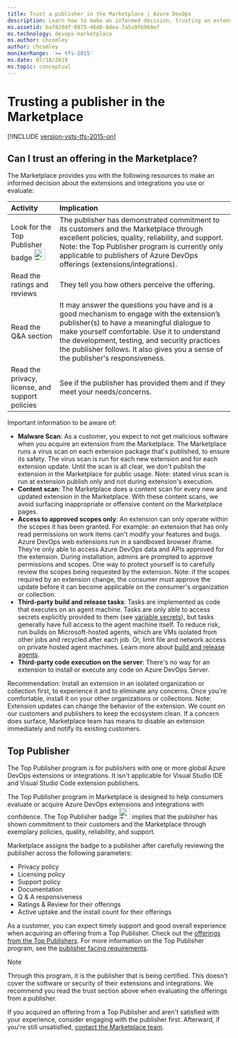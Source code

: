 ```yaml
---
title: Trust a publisher in the Marketplace | Azure DevOps
description: Learn how to make an informed decision, trusting an extension or publisher in the Marketplace
ms.assetid: baf829df-0975-46d8-8dea-7a5c9f6968ef
ms.technology: devops-marketplace
ms.author: chcomley
author: chcomley
monikerRange: '>= tfs-2015'
ms.date: 07/18/2019
ms.topic: conceptual
---
```


# Trusting a publisher in the Marketplace

[!INCLUDE [version-vsts-tfs-2015-on](../boards/includes/version-vsts-tfs-2015-on.md)]

## Can I trust an offering in the Marketplace?

The Marketplace provides you with the following resources to make an informed decision about the extensions and integrations you use or evaluate:

| Activity                                                                                                                     | Implication                                                                                                                                                                                                                                                                                                                    |
| :--------------------------------------------------------------------------------------------------------------------------- | :----------------------------------------------------------------------------------------------------------------------------------------------------------------------------------------------------------------------------------------------------------------------------------------------------------------------------- |
| Look for the Top Publisher badge <img src="../extend/publish/media/top-publisher.png" alt="Top Publisher badge" width="25"/> | The publisher has demonstrated commitment to its customers and the Marketplace through excellent policies, quality, reliability, and support. Note: the Top Publisher program is currently only applicable to publishers of Azure DevOps offerings (extensions/integrations).                                                  |
| Read the ratings and reviews                                                                                                 | They tell you how others perceive the offering.                                                                                                                                                                                                                                                                                |
| Read the Q&A section                                                                                                         | It may answer the questions you have and is a good mechanism to engage with the extension’s publisher(s) to have a meaningful dialogue to make yourself comfortable. Use it to understand the development, testing, and security practices the publisher follows. It also gives you a sense of the publisher's responsiveness. |
| Read the privacy, license, and support policies                                                                              | See if the publisher has provided them and if they meet your needs/concerns.                                                                                                                                                                                                                                                   |

Important information to be aware of:

- **Malware Scan**: As a customer, you expect to not get malicious software when you acquire an extension from the Marketplace. The Marketplace runs a virus scan on each extension package that's published, to ensure its safety. The virus scan is run for each new extension and for each extension update. Until the scan is all clear, we don't publish the extension in the Marketplace for public usage. Note: stated virus scan is run at extension publish only and not during extension's execution.
- **Content scan**: The Marketplace does a content scan for every new and updated extension in the Marketplace. With these content scans, we avoid surfacing inappropriate or offensive content on the Marketplace pages.
- **Access to approved scopes only**: An extension can only operate within the scopes it has been granted. For example: an extension that has only read permissions on work items can't modify your features and bugs. Azure DevOps web extensions run in a sandboxed browser iframe. They're only able to access Azure DevOps data and APIs approved for the extension. During installation, admins are prompted to approve permissions and scopes. One way to protect yourself is to carefully review the scopes being requested by the extension. Note: if the scopes required by an extension change, the consumer must approve the update before it can become applicable on the consumer's organization or collection.
- **Third-party build and release tasks**: Tasks are implemented as code that executes on an agent machine. Tasks are only able to access secrets explicitly provided to them (see [variable secrets](https://docs.microsoft.com/azure/devops/pipelines/process/variables?tabs=yaml%2Cbatch#secret-variables)), but tasks generally have full access to the agent machine itself. To reduce risk, run builds on Microsoft-hosted agents, which are VMs isolated from other jobs and recycled after each job. Or, limit file and network access on private hosted agent machines. Learn more about [build and release agents](https://docs.microsoft.com/azure/devops/pipelines/agents/agents?view=azure-devops#microsoft-hosted-agents).
- **Third-party code execution on the server**: There's no way for an extension to install or execute any code on Azure DevOps Server.

Recommendation: Install an extension in an isolated organization or collection first, to experience it and to eliminate any concerns. Once you're comfortable, install it on your other organizations or collections. Note: Extension updates can change the behavior of the extension. We count on our customers and publishers to keep the ecosystem clean. If a concern does surface, Marketplace team has means to disable an extension immediately and notify its existing customers.

## Top Publisher

The Top Publisher program is for publishers with one or more global Azure DevOps extensions or integrations. It isn't applicable for Visual Studio IDE and Visual Studio Code extension publishers.

The Top Publisher program in Marketplace is designed to help consumers evaluate or acquire Azure DevOps extensions and integrations with confidence. The Top Publisher badge <img src="../extend/publish/media/top-publisher.png" alt="Top Publisher badge" width="25"/> implies that the publisher has shown commitment to their customers and the Marketplace through exemplary policies, quality, reliability, and support.

Marketplace assigns the badge to a publisher after carefully reviewing the publisher across the following parameters:

- Privacy policy
- Licensing policy
- Support policy
- Documentation
- Q & A responsiveness
- Ratings & Review for their offerings
- Active uptake and the install count for their offerings

As a customer, you can expect timely support and good overall experience when acquiring an offering from a Top Publisher. Check out the [offerings from the Top Publishers](https://marketplace.visualstudio.com/search?target=AzureDevOps&certified=certifiedpublishers).
For more information on the Top Publisher program, see the [publisher facing requirements](https://aka.ms/vsmarketplace-certification-publisher-faq).

> [!NOTE]
> Through this program, it is the publisher that is being certified. This doesn't cover the software or security of their extensions and integrations. We recommend you read the trust section above when evaluating the offerings from a publisher.

If you acquired an offering from a Top Publisher and aren't satisfied with your experience, consider engaging with the publisher first. Afterward, if you're still unsatisfied, [contact the Marketplace team](https://docs.microsoft.com/vsts/marketplace/marketplace-billing-qa).
